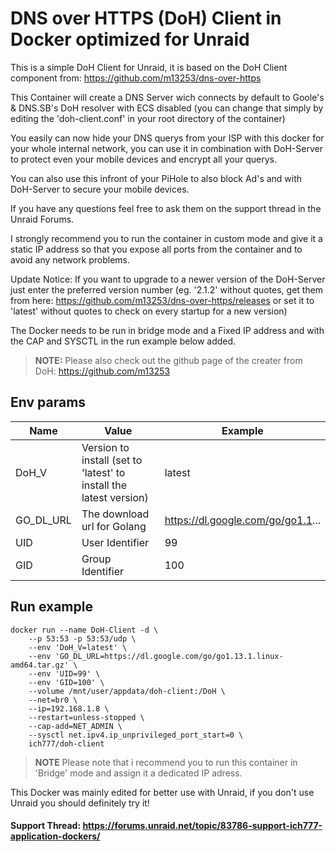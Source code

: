 # DNS over HTTPS (DoH) Client in Docker optimized for Unraid
This is a simple DoH Client for Unraid, it is based on the DoH Client component from: https://github.com/m13253/dns-over-https

This Container will create a DNS Server wich connects by default to Goole's & DNS.SB's DoH resolver with ECS disabled (you can change that simply by editing the 'doh-client.conf' in your root directory of the container)

You easily can now hide your DNS querys from your ISP with this docker for your whole internal network, you can use it in combination with DoH-Server to protect even your mobile devices and encrypt all your querys.

You can also use this infront of your PiHole to also block Ad's and with DoH-Server to secure your mobile devices.

If you have any questions feel free to ask them on the support thread in the Unraid Forums.

I strongly recommend you to run the container in custom mode and give it a static IP address so that you expose all ports from the container and to avoid any network problems.&#xD; 

Update Notice: If you want to upgrade to a newer version of the DoH-Server just enter the preferred version number (eg. '2.1.2' without quotes, get them from here: https://github.com/m13253/dns-over-https/releases or set it to 'latest' without quotes to check on every startup for a new version)

The Docker needs to be run in bridge mode and a Fixed IP address and with the CAP and SYSCTL in the run example below added.

>**NOTE:** Please also check out the github page of the creater from DoH: https://github.com/m13253

## Env params
| Name | Value | Example |
| --- | --- | --- |
| DoH_V | Version to install (set to 'latest' to install the latest version) | latest |
| GO_DL_URL | The download url for Golang | https://dl.google.com/go/go1.1... |
| UID | User Identifier | 99 |
| GID | Group Identifier | 100 |

## Run example
```
docker run --name DoH-Client -d \
    --p 53:53 -p 53:53/udp \
	--env 'DoH_V=latest' \
	--env 'GO_DL_URL=https://dl.google.com/go/go1.13.1.linux-amd64.tar.gz' \
	--env 'UID=99' \
	--env 'GID=100' \
	--volume /mnt/user/appdata/doh-client:/DoH \
    --net=br0 \
    --ip=192.168.1.8 \
    --restart=unless-stopped \
    --cap-add=NET_ADMIN \
    --sysctl net.ipv4.ip_unprivileged_port_start=0 \
	ich777/doh-client
```
>**NOTE** Please note that i recommend you to run this container in 'Bridge' mode and assign it a dedicated IP adress.


This Docker was mainly edited for better use with Unraid, if you don't use Unraid you should definitely try it!

#### Support Thread: https://forums.unraid.net/topic/83786-support-ich777-application-dockers/